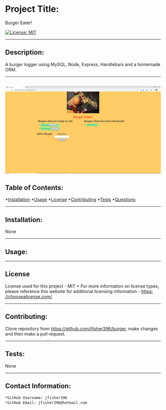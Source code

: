 
  
  # Project Title:

  Burger Eater!

  [![License: MIT](https://img.shields.io/badge/License-MIT-yellow.svg)](https://opensource.org/licenses/MIT)
  
---

  ## Description:

  A burger logger using MySQL, Node, Express, Handlebars and a homemade ORM.
  
  ---
  ![GitHub Logo](/media/burger-eater.png)
  ---

  ## Table of Contents:
  *[Installation](#Installation) 
  *[Usage](#Usage)
  *[License](#License)
  *[Contributing](#Contribution)
  *[Tests](#Tests) 
  *[Questions](#Contact-Information)

---

  ## Installation:

  None

---

  ## Usage:

  

---

  ## License
  License used for this project - MIT
    * For more information on license types, please reference this website
  for additional licensing information - [https: //choosealicense.com/](https://choosealicense.com/).

---

  ## Contributing:

  Clone repository from https://github.com/jfisher396/burger, make changes and then make a pull request.

---

  ## Tests:
  None

---

  ## Contact Information:
    *GitHub Username: jfisher396
    *GitHub Email: jfisher396@hotmail.com
  
